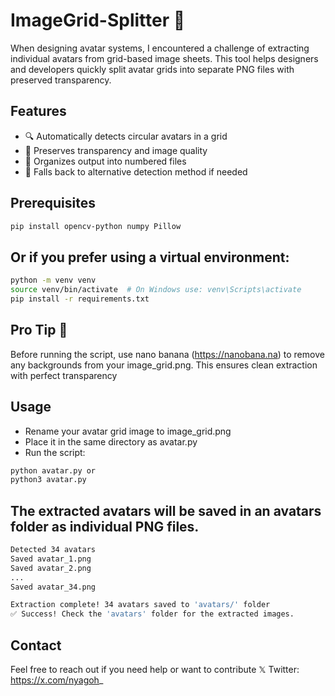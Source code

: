 # ImageGrid-Splitter 🎯

When designing avatar systems, I encountered a challenge of extracting individual avatars from grid-based image sheets. This tool helps designers and developers quickly split avatar grids into separate PNG files with preserved transparency.

## Features
- 🔍 Automatically detects circular avatars in a grid
- 🎯 Preserves transparency and image quality
- 📁 Organizes output into numbered files
- 🔄 Falls back to alternative detection method if needed

## Prerequisites

```sh
pip install opencv-python numpy Pillow
```
## Or if you prefer using a virtual environment:

```sh
python -m venv venv
source venv/bin/activate  # On Windows use: venv\Scripts\activate
pip install -r requirements.txt

```
## Pro Tip 🍌
Before running the script, use nano banana (https://nanobana.na) to remove any backgrounds from your image_grid.png. This ensures clean extraction with perfect transparency
## Usage
- Rename your avatar grid image to image_grid.png
- Place it in the same directory as avatar.py
- Run the script:
```sh
python avatar.py or
python3 avatar.py
```
## The extracted avatars will be saved in an avatars folder as individual PNG files.

```sh
Detected 34 avatars
Saved avatar_1.png
Saved avatar_2.png
...
Saved avatar_34.png

Extraction complete! 34 avatars saved to 'avatars/' folder
✅ Success! Check the 'avatars' folder for the extracted images.
```
## Contact
Feel free to reach out if you need help or want to contribute
𝕏 Twitter: https://x.com/nyagoh_
